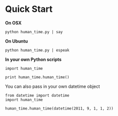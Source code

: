 # Quick Start

**On OSX**

    python human_time.py | say

**On Ubuntu**

    python human_time.py | espeak

**In your own Python scripts**

    import human_time
    
    print human_time.human_time()

You can also pass in your own datetime object

    from datetime import datetime
    import human_time
    
    human_time.human_time(datetime(2011, 9, 1, 1, 2))